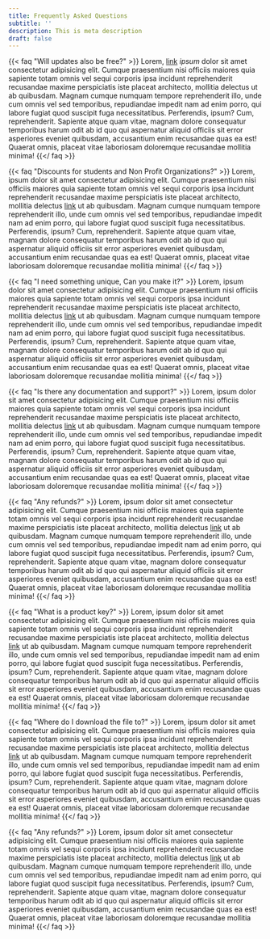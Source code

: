 ```yaml
---
title: Frequently Asked Questions
subtitle: ''
description: This is meta description
draft: false
---
```


{{< faq "Will updates also be free?" >}}
Lorem, [link](https://examplesite.com) _ipsum_ dolor sit amet consectetur adipisicing elit. Cumque praesentium nisi officiis maiores quia sapiente totam omnis vel sequi corporis ipsa incidunt reprehenderit recusandae maxime perspiciatis iste placeat architecto, mollitia delectus ut ab quibusdam. Magnam cumque numquam tempore reprehenderit illo, unde cum omnis vel sed temporibus, repudiandae impedit nam ad enim porro, qui labore fugiat quod suscipit fuga necessitatibus. Perferendis, ipsum? Cum, reprehenderit. Sapiente atque quam vitae, magnam dolore consequatur temporibus harum odit ab id quo qui aspernatur aliquid officiis sit error asperiores eveniet quibusdam, accusantium enim recusandae quas ea est! Quaerat omnis, placeat vitae laboriosam doloremque recusandae mollitia minima!
{{</ faq >}}

{{< faq "Discounts for students and Non Profit Organizations?" >}}
Lorem, ipsum dolor sit amet consectetur adipisicing elit. Cumque praesentium nisi officiis maiores quia sapiente totam omnis vel sequi corporis ipsa incidunt reprehenderit recusandae maxime perspiciatis iste placeat architecto, mollitia delectus [link](https://examplesite.com) ut ab quibusdam. Magnam cumque numquam tempore reprehenderit illo, unde cum omnis vel sed temporibus, repudiandae impedit nam ad enim porro, qui labore fugiat quod suscipit fuga necessitatibus. Perferendis, ipsum? Cum, reprehenderit. Sapiente atque quam vitae, magnam dolore consequatur temporibus harum odit ab id quo qui aspernatur aliquid officiis sit error asperiores eveniet quibusdam, accusantium enim recusandae quas ea est! Quaerat omnis, placeat vitae laboriosam doloremque recusandae mollitia minima!
{{</ faq >}}

{{< faq "I need something unique, Can you make it?" >}}
Lorem, ipsum dolor sit amet consectetur adipisicing elit. Cumque praesentium nisi officiis maiores quia sapiente totam omnis vel sequi corporis ipsa incidunt reprehenderit recusandae maxime perspiciatis iste placeat architecto, mollitia delectus [link](https://examplesite.com) ut ab quibusdam. Magnam cumque numquam tempore reprehenderit illo, unde cum omnis vel sed temporibus, repudiandae impedit nam ad enim porro, qui labore fugiat quod suscipit fuga necessitatibus. Perferendis, ipsum? Cum, reprehenderit. Sapiente atque quam vitae, magnam dolore consequatur temporibus harum odit ab id quo qui aspernatur aliquid officiis sit error asperiores eveniet quibusdam, accusantium enim recusandae quas ea est! Quaerat omnis, placeat vitae laboriosam doloremque recusandae mollitia minima!
{{</ faq >}}

{{< faq "Is there any documentation and support?" >}}
Lorem, ipsum dolor sit amet consectetur adipisicing elit. Cumque praesentium nisi officiis maiores quia sapiente totam omnis vel sequi corporis ipsa incidunt reprehenderit recusandae maxime perspiciatis iste placeat architecto, mollitia delectus [link](https://examplesite.com) ut ab quibusdam. Magnam cumque numquam tempore reprehenderit illo, unde cum omnis vel sed temporibus, repudiandae impedit nam ad enim porro, qui labore fugiat quod suscipit fuga necessitatibus. Perferendis, ipsum? Cum, reprehenderit. Sapiente atque quam vitae, magnam dolore consequatur temporibus harum odit ab id quo qui aspernatur aliquid officiis sit error asperiores eveniet quibusdam, accusantium enim recusandae quas ea est! Quaerat omnis, placeat vitae laboriosam doloremque recusandae mollitia minima!
{{</ faq >}}

{{< faq "Any refunds?" >}}
Lorem, ipsum dolor sit amet consectetur adipisicing elit. Cumque praesentium nisi officiis maiores quia sapiente totam omnis vel sequi corporis ipsa incidunt reprehenderit recusandae maxime perspiciatis iste placeat architecto, mollitia delectus [link](https://examplesite.com) ut ab quibusdam. Magnam cumque numquam tempore reprehenderit illo, unde cum omnis vel sed temporibus, repudiandae impedit nam ad enim porro, qui labore fugiat quod suscipit fuga necessitatibus. Perferendis, ipsum? Cum, reprehenderit. Sapiente atque quam vitae, magnam dolore consequatur temporibus harum odit ab id quo qui aspernatur aliquid officiis sit error asperiores eveniet quibusdam, accusantium enim recusandae quas ea est! Quaerat omnis, placeat vitae laboriosam doloremque recusandae mollitia minima!
{{</ faq >}}

{{< faq "What is a product key?" >}}
Lorem, ipsum dolor sit amet consectetur adipisicing elit. Cumque praesentium nisi officiis maiores quia sapiente totam omnis vel sequi corporis ipsa incidunt reprehenderit recusandae maxime perspiciatis iste placeat architecto, mollitia delectus [link](https://examplesite.com) ut ab quibusdam. Magnam cumque numquam tempore reprehenderit illo, unde cum omnis vel sed temporibus, repudiandae impedit nam ad enim porro, qui labore fugiat quod suscipit fuga necessitatibus. Perferendis, ipsum? Cum, reprehenderit. Sapiente atque quam vitae, magnam dolore consequatur temporibus harum odit ab id quo qui aspernatur aliquid officiis sit error asperiores eveniet quibusdam, accusantium enim recusandae quas ea est! Quaerat omnis, placeat vitae laboriosam doloremque recusandae mollitia minima!
{{</ faq >}}

{{< faq "Where do I download the file to?" >}}
Lorem, ipsum dolor sit amet consectetur adipisicing elit. Cumque praesentium nisi officiis maiores quia sapiente totam omnis vel sequi corporis ipsa incidunt reprehenderit recusandae maxime perspiciatis iste placeat architecto, mollitia delectus [link](https://examplesite.com) ut ab quibusdam. Magnam cumque numquam tempore reprehenderit illo, unde cum omnis vel sed temporibus, repudiandae impedit nam ad enim porro, qui labore fugiat quod suscipit fuga necessitatibus. Perferendis, ipsum? Cum, reprehenderit. Sapiente atque quam vitae, magnam dolore consequatur temporibus harum odit ab id quo qui aspernatur aliquid officiis sit error asperiores eveniet quibusdam, accusantium enim recusandae quas ea est! Quaerat omnis, placeat vitae laboriosam doloremque recusandae mollitia minima!
{{</ faq >}}

{{< faq "Any refunds?" >}}
Lorem, ipsum dolor sit amet consectetur adipisicing elit. Cumque praesentium nisi officiis maiores quia sapiente totam omnis vel sequi corporis ipsa incidunt reprehenderit recusandae maxime perspiciatis iste placeat architecto, mollitia delectus [link](https://examplesite.com) ut ab quibusdam. Magnam cumque numquam tempore reprehenderit illo, unde cum omnis vel sed temporibus, repudiandae impedit nam ad enim porro, qui labore fugiat quod suscipit fuga necessitatibus. Perferendis, ipsum? Cum, reprehenderit. Sapiente atque quam vitae, magnam dolore consequatur temporibus harum odit ab id quo qui aspernatur aliquid officiis sit error asperiores eveniet quibusdam, accusantium enim recusandae quas ea est! Quaerat omnis, placeat vitae laboriosam doloremque recusandae mollitia minima!
{{</ faq >}}